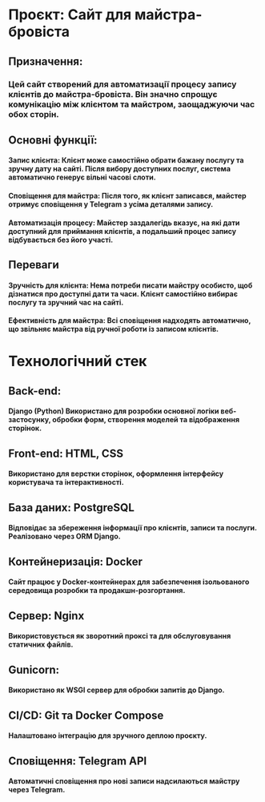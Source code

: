 # Проєкт: Сайт для майстра-бровіста

## Призначення: 

### Цей сайт створений для автоматизації процесу запису клієнтів до майстра-бровіста. Він значно спрощує комунікацію між клієнтом та майстром, заощаджуючи час обох сторін.

## Основні функції:

#### Запис клієнта: Клієнт може самостійно обрати бажану послугу та зручну дату на сайті. Після вибору доступних послуг, система автоматично генерує вільні часові слоти.
#### Сповіщення для майстра: Після того, як клієнт записався, майстер отримує сповіщення у Telegram з усіма деталями запису.
#### Автоматизація процесу: Майстер заздалегідь вказує, на які дати доступний для приймання клієнтів, а подальший процес запису відбувається без його участі.
## Переваги
#### Зручність для клієнта: Нема потреби писати майстру особисто, щоб дізнатися про доступні дати та часи. Клієнт самостійно вибирає послугу та зручний час на сайті.
#### Ефективність для майстра: Всі сповіщення надходять автоматично, що звільняє майстра від ручної роботи із записом клієнтів.


# Технологічний стек
## Back-end:
#### Django (Python) Використано для розробки основної логіки веб-застосунку, обробки форм, створення моделей та відображення сторінок.

## Front-end: HTML, CSS
#### Використано для верстки сторінок, оформлення інтерфейсу користувача та інтерактивності.

## База даних: PostgreSQL
#### Відповідає за збереження інформації про клієнтів, записи та послуги. Реалізовано через ORM Django.

## Контейнеризація: Docker
#### Сайт працює у Docker-контейнерах для забезпечення ізольованого середовища розробки та продакшн-розгортання.

## Сервер: Nginx
#### Використовується як зворотний проксі та для обслуговування статичних файлів.

## Gunicorn:
#### Використано як WSGI сервер для обробки запитів до Django.

## CI/CD: Git та Docker Compose
#### Налаштовано інтеграцію для зручного деплою проєкту.

## Сповіщення: Telegram API
#### Автоматичні сповіщення про нові записи надсилаються майстру через Telegram.
